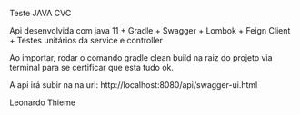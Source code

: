 Teste JAVA CVC

Api desenvolvida com java 11 + Gradle + Swagger + Lombok + Feign Client + Testes unitários da service e controller

Ao importar, rodar o comando gradle clean build na raiz do projeto via terminal para se certificar que esta tudo ok.

A api irá subir na na url:  http://localhost:8080/api/swagger-ui.html

Leonardo Thieme

